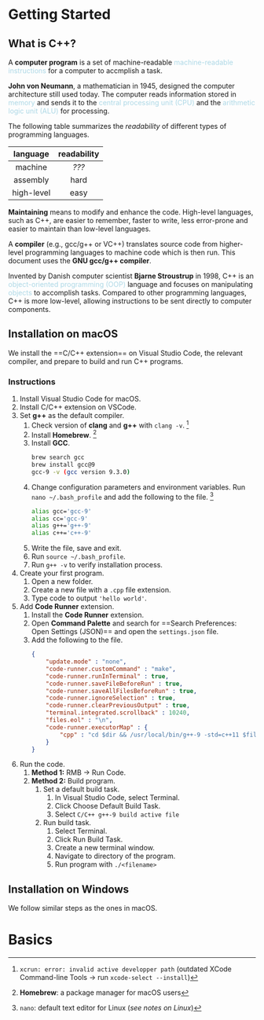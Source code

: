 # Getting Started
## What is C++?
A **computer program** is a set of machine-readable <span style = "color:lightblue">machine-readable instructions</span> for a computer to accmplish a task.

**John von Neumann**, a mathematician in 1945, designed the computer architecture still used today. The computer reads information stored in <span style = "color:lightblue">memory</span> and sends it to the <span style = "color:lightblue">central processing unit (CPU)</span> and the <span style = "color:lightblue">arithmetic logic unit (ALU)</span> for processing.

The following table summarizes the *readability* of different types of programming languages.

|**language** | **readability** |
|:------------:|:---------------:|
|   machine    |      *???*      |
|   assembly   |      hard       |
|  high-level  |      easy       |

**Maintaining** means to modify and enhance the code. High-level languages, such as C++, are easier to remember, faster to write, less error-prone and easier to maintain than low-level languages.

A **compiler** (e.g., gcc/g++ or VC++) translates source code from higher-level programming languages to machine code which is then run. This document uses the **GNU gcc/g++ compiler**.

Invented by Danish computer scientist **Bjarne Stroustrup** in 1998, C++ is an <span style = "color:lightblue">object-oriented programming (OOP)</span> language and focuses on manipulating <span style = "color:lightblue">objects</span> to accomplish tasks. Compared to other programming languages, C++ is more low-level, allowing instructions to be sent directly to computer components.

## Installation on macOS
We install the ==C/C++ extension== on Visual Studio Code, the relevant compiler, and prepare to build and run C++ programs.
### Instructions
1. Install Visual Studio Code for macOS.
2. Install C/C++ extension on VSCode.
3. Set **g++** as the default compiler.
	1. Check version of **clang** and **g++** with `clang -v`. [^1]
	2. Install **Homebrew**. [^2]
	3. Install **GCC**.
	   ```bash
	   brew search gcc
	   brew install gcc@9
	   gcc-9 -v (gcc version 9.3.0)
		```
	1. Change configuration parameters and environment variables. Run `nano ~/.bash_profile` and add the following to the file. [^3]
	   ```bash
	   alias gcc='gcc-9'
	   alias cc='gcc-9'
	   alias g++='g++-9'
	   alias c++='c++-9'
		```
	1. Write the file, save and exit.
	2. Run `source ~/.bash_profile`.
	3. Run `g++ -v` to verify installation process.
1. Create your first program.
	1. Open a new folder.
	2. Create a new file with a `.cpp` file extension.
	3. Type code to output `'hello world'`.
2. Add **Code Runner** extension.
	1. Install the **Code Runner** extension.
	2. Open **Command Palette** and search for ==Search Preferences: Open Settings (JSON)== and open the `settings.json` file.
	3. Add the following to the file.
	   ```json
	   {
		   "update.mode" : "none",
		   "code-runner.customCommand" : "make",
		   "code-runner.runInTerminal" : true,
		   "code-runner.saveFileBeforeRun" : true,
		   "code-runner.saveAllFilesBeforeRun" : true,
		   "code-runner.ignoreSelection" : true,
		   "code-runner.clearPreviousOutput" : true,
		   "terminal.integrated.scrollback" : 10240,
		   "files.eol" : "\n",
		   "code-runner.executorMap" : {
			   "cpp" : "cd $dir && /usr/local/bin/g++-9 -std=c++11 $fileName  -o $fileNameWithoutExt && $dir$fileNameWithoutExt"
		   }
	   }
		```
3. Run the code.
	1. **Method 1:** RMB → Run Code.
	2. **Method 2:** Build program.
		1. Set a default build task.
			1. In Visual Studio Code, select Terminal.
			2. Click Choose Default Build Task.
			3. Select `C/C++ g++-9 build active file`
		2. Run build task.
			1. Select Terminal.
			2. Click Run Build Task.
			3. Create a new terminal window.
			4. Navigate to directory of the program.
			5. Run program with `./<filename>`
## Installation on Windows
We follow similar steps as the ones in macOS.

[^1]: `xcrun: error: invalid active developper path` (outdated XCode Command-line Tools → run `xcode-select --install`)
[^2]: **Homebrew**: a package manager for macOS users
[^3]: `nano`: default text editor for Linux (*see notes on Linux*)

# Basics